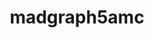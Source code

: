 ---
title: "madgraph5amc"
layout: cache
categories: [package, develop]
meta: {"versions": ["2.9.20"], "compilers": ["gcc@=11.4.0"], "oss": ["ubuntu22.04"], "platforms": ["linux"], "targets": ["x86_64_v3"], "stacks": ["hep", "root"], "num_specs": 5, "num_specs_by_stack": {"hep": 5, "root": 5}}
spec_details: [{"hash": "2uezazfs4elbudlx6qrlhuqre3mnssg5", "compiler": "gcc@=11.4.0", "versions": ["2.9.20"], "os": "ubuntu22.04", "platform": "linux", "target": "x86_64_v3", "variants": ["~atlas", "build_system=makefile", "~collier", "~ninja", "patches=1bcdb0e", "~pythia8"], "stacks": ["hep", "root"], "size": "-", "tarball": "https://binaries.spack.io/develop/build_cache/linux-ubuntu22.04-x86_64_v3/gcc-11.4.0/madgraph5amc-2.9.20/linux-ubuntu22.04-x86_64_v3-gcc-11.4.0-madgraph5amc-2.9.20-2uezazfs4elbudlx6qrlhuqre3mnssg5.spack"}, {"hash": "6gbd2rymny5hhwxh5wup6uxu4ke54u5f", "compiler": "gcc@=11.4.0", "versions": ["2.9.20"], "os": "ubuntu22.04", "platform": "linux", "target": "x86_64_v3", "variants": ["~atlas", "build_system=makefile", "~collier", "~ninja", "patches=1bcdb0e", "~pythia8"], "stacks": ["hep", "root"], "size": "-", "tarball": "https://binaries.spack.io/develop/build_cache/linux-ubuntu22.04-x86_64_v3/gcc-11.4.0/madgraph5amc-2.9.20/linux-ubuntu22.04-x86_64_v3-gcc-11.4.0-madgraph5amc-2.9.20-6gbd2rymny5hhwxh5wup6uxu4ke54u5f.spack"}, {"hash": "7oy3epvnynfnkbea2wc4g45kbyrwwzv5", "compiler": "gcc@=11.4.0", "versions": ["2.9.20"], "os": "ubuntu22.04", "platform": "linux", "target": "x86_64_v3", "variants": ["~atlas", "build_system=makefile", "~collier", "~ninja", "patches=1bcdb0e", "~pythia8"], "stacks": ["hep", "root"], "size": "-", "tarball": "https://binaries.spack.io/develop/build_cache/linux-ubuntu22.04-x86_64_v3/gcc-11.4.0/madgraph5amc-2.9.20/linux-ubuntu22.04-x86_64_v3-gcc-11.4.0-madgraph5amc-2.9.20-7oy3epvnynfnkbea2wc4g45kbyrwwzv5.spack"}, {"hash": "f27avnqf5mbmtac5v7yeo4x3gvstuej3", "compiler": "gcc@=11.4.0", "versions": ["2.9.20"], "os": "ubuntu22.04", "platform": "linux", "target": "x86_64_v3", "variants": ["~atlas", "build_system=makefile", "~collier", "~ninja", "patches=1bcdb0e", "~pythia8"], "stacks": ["hep", "root"], "size": "-", "tarball": "https://binaries.spack.io/develop/build_cache/linux-ubuntu22.04-x86_64_v3/gcc-11.4.0/madgraph5amc-2.9.20/linux-ubuntu22.04-x86_64_v3-gcc-11.4.0-madgraph5amc-2.9.20-f27avnqf5mbmtac5v7yeo4x3gvstuej3.spack"}, {"hash": "gpcaeh5k7kg6mzb7iz3inbcvpzrujies", "compiler": "gcc@=11.4.0", "versions": ["2.9.20"], "os": "ubuntu22.04", "platform": "linux", "target": "x86_64_v3", "variants": ["~atlas", "build_system=makefile", "~collier", "~ninja", "patches=1bcdb0e", "~pythia8"], "stacks": ["hep", "root"], "size": "-", "tarball": "https://binaries.spack.io/develop/build_cache/linux-ubuntu22.04-x86_64_v3/gcc-11.4.0/madgraph5amc-2.9.20/linux-ubuntu22.04-x86_64_v3-gcc-11.4.0-madgraph5amc-2.9.20-gpcaeh5k7kg6mzb7iz3inbcvpzrujies.spack"}]
---